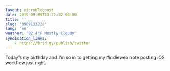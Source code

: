 ```yaml
---
layout: microblogpost
date: 2019-09-09T13:32:32-05:00
title: ''
slug: '0909133228'
lang: 'en'
weather: '82.4°F Mostly Cloudy'
syndication_links:
    - https://brid.gy/publish/twitter
---
```

Today’s my birthday and I’m so in to getting my #indieweb note posting iOS workflow just right. 